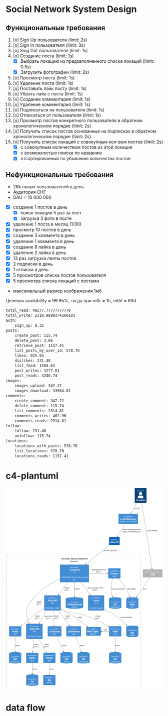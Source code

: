 # Social Network System Design

## Функциональные требования

1. [x] Sign Up пользователя (limit: 2s)
2. [x] Sign In пользователя (limit: 3s)
3. [x] Sing Out пользователя (limit: 1s) 
3. [x] Создание поста (limit: 1s)
   - [x] Выбрать локацию из предзаполненного списка локаций (limit: 0.5s)
   - [x] Загрузить фотографии (limit: 2s)
4. [x] Просмотр поста (limit: 1s)
5. [x] Удаление поста (limit: 1s)
6. [x] Поставить лайк посту (limit: 1s)
7. [x] Убрать лайк с поста (limit: 1s)
8. [x] Создание комментария (limit: 1s)
9. [x] Удаление комментария (limit: 1s)
10. [x] Подписаться на пользователя (limit: 1s)
11. [x] Отписаться от пользователя (limit: 1s)
12. [x] Просмотр постов конкретного пользователя в обратном хронологическом порядке (limit: 2s)
13. [x] Получить список постов основанных на подписках в обратном хронологическом порядке (limit: 2s)
14. [x] Получить список локаций с совокупным кол-вом постов (limit: 2s)
    - [x] с совокупным количеством постов из этой локации
    - [x] с возможностью поиска по названию
    - [x] отсортированный по убыванию количества постов

## Нефункциональные требования

- 28k новых пользователей в день
- Аудитория СНГ
- DAU = 10 000 000
- [x] создание 1 постов в день
  - [x] поиск локации 5 раз за пост
  - [x] загрузка 3 фото в посте
- [x] удаление 1 поста в месяц (1/30)
- [x] просмотр 10 постов в день
- [x] создание 3 коммента в день
- [x] удаление 1 коммента в день
- [x] создание 8 лайка в день
- [x] удаление 2 лайка в день
- [x] 13 раз загрузка ленты постов
- [x] 2 подписки в день
- [x] 1 отписка в день
- [x] 5 просмотров списка постов пользователя
- [x] 5 просмотра списка локаций с постами
- максимальный размер изображения 1мб

Целевая availability = 99.95%, тогда при mttr = 1h, mtbt = 83d

```
total_read: 40277.77777777779
total_write: 2318.9899374260103
auth:
	sign_up: 0.32
posts:
	create_post: 115.74
	delete_post: 3.86
	retrieve_post: 1157.41
	list_posts_by_user_id: 578.70
	likes: 925.93
	dislikes: 231.48
	list_feed: 1504.63
	post_writes: 1277.01
	post_reads: 3240.74
images:
	images_upload: 347.22
	images_download: 33564.81
comments:
	create_comment: 347.22
	delete_comment: 115.74
	list_comments: 2314.81
	comments_writes: 462.96
	comments_reads: 2314.81
follow:
	follow: 231.48
	unfollow: 115.74
locations:
	locations_with_posts: 578.70
	list_locations: 578.70
	locations_reads: 1157.41
```

# c4-plantuml

 <p align="center">
  <img src="out/container/container.svg" />
</p>

# data flow 